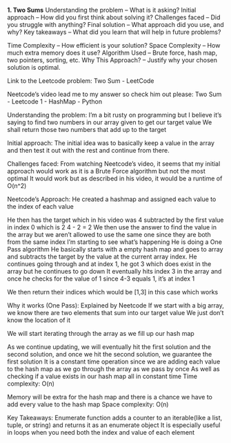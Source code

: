 **1. Two Sums**
Understanding the problem – What is it asking?
Initial approach – How did you first think about solving it?
Challenges faced – Did you struggle with anything?
Final solution – What approach did you use, and why?
Key takeaways – What did you learn that will help in future problems?

Time Complexity – How efficient is your solution?
Space Complexity – How much extra memory does it use?
Algorithm Used – Brute force, hash map, two pointers, sorting, etc.
Why This Approach? – Justify why your chosen solution is optimal.

Link to the Leetcode problem: Two Sum - LeetCode

Neetcode’s video lead me to my answer so check him out please: Two Sum - Leetcode 1 - HashMap - Python

Understanding the problem:
I’m a bit rusty on programming but I believe it’s saying to find two numbers in our array given to get our target value
We shall return those two numbers that add up to the target

Initial approach:
The initial idea was to basically keep a value in the array and then test it out with the rest and continue from there.

Challenges faced:
From watching Neetcode’s video, it seems that my initial approach would work as it is a Brute Force algorithm but not the most optimal
It would work but as described in his video, it would be a runtime of O(n^2)

Neetcode’s Approach:
He created a hashmap and assigned each value to the index of each value

He then has the target which in his video was 4 subtracted by the first value in index 0 which is 2
4 - 2 = 2
We then use the answer to find the value in the array but we aren’t allowed to use the same one since they are both from the same index
I’m starting to see what’s happening
He is doing a One Pass algorithm
He basically starts with a empty hash map and goes to array and subtracts the target by the value at the current array index.
He continues going through and at index 1, he got 3 which does exist in the array but he continues to go down
It eventually hits index 3 in the array and once he checks for the value of 1 since 4-3 equals 1, it’s at index 1

We then return their indices which would be [1,3] in this case which works


Why it works (One Pass):
Explained by Neetcode
If we start with a big array, we know there are two elements that sum into our target value
We just don’t know the location of it

We will start iterating through the array as we fill up our hash map

As we continue updating, we will eventually hit the first solution and the second solution, and once we hit the second solution, we guarantee the first solution 
It is a constant time operation since we are adding each value to the hash map as we go through the array as we pass by once
As well as checking if a value exists in our hash map all in constant time
Time complexity: O(n)

Memory will be extra for the hash map and there is a chance we have to add every value to the hash map
Space complexity: O(n)

Key Takeaways:
Enumerate function adds a counter to an iterable(like a list, tuple, or string) and returns it as an enumerate object
It is especially useful in loops when you need both the index and value of each element


